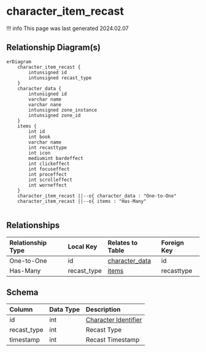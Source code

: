 # character_item_recast

!!! info
	This page was last generated 2024.02.07

## Relationship Diagram(s)

```mermaid
erDiagram
    character_item_recast {
        intunsigned id
        intunsigned recast_type
    }
    character_data {
        intunsigned id
        varchar name
        varchar nane
        intunsigned zone_instance
        intunsigned zone_id
    }
    items {
        int id
        int book
        varchar name
        int recasttype
        int icon
        mediumint bardeffect
        int clickeffect
        int focuseffect
        int proceffect
        int scrolleffect
        int worneffect
    }
    character_item_recast ||--o{ character_data : "One-to-One"
    character_item_recast ||--o{ items : "Has-Many"


```


## Relationships

| Relationship Type | Local Key | Relates to Table | Foreign Key |
| :--- | :--- | :--- | :--- |
| One-to-One | id | [character_data](../../schema/characters/character_data.md) | id |
| Has-Many | recast_type | [items](../../schema/items/items.md) | recasttype |


## Schema

| Column | Data Type | Description |
| :--- | :--- | :--- |
| id | int | [Character Identifier](character_data.md) |
| recast_type | int | Recast Type |
| timestamp | int | Recast Timestamp |

